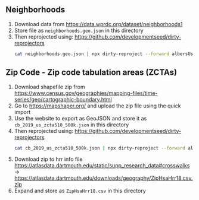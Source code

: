 



## Neighborhoods

1. Download data from https://data.wprdc.org/dataset/neighborhoods1
1. Store file as `neighborhoods.geo.json` in this directory
1. Then reprojected using:
   https://github.com/developmentseed/dirty-reprojectors
   ```sh
   cat neighborhoods.geo.json | npx dirty-reproject --forward albersUsa > neighborhoods_reprojected.geo.json
   ```


## Zip Code  - Zip code tabulation areas (ZCTAs)

1. Download shapefile zip from https://www.census.gov/geographies/mapping-files/time-series/geo/cartographic-boundary.html
1. Go to https://mapshaper.org/ and upload the zip file using the quick import
1. Use the website to export as GeoJSON and store it as `cb_2019_us_zcta510_500k.json` in this directory
1. Then reprojected using:
   https://github.com/developmentseed/dirty-reprojectors
   ```sh
   cat cb_2019_us_zcta510_500k.json | npx dirty-reproject --forward albersUsa > cb_2019_us_zcta510_500k.json_reprojected.geo.json
   ```
1. Download zip to hrr info file https://atlasdata.dartmouth.edu/static/supp_research_data#crosswalks -> https://atlasdata.dartmouth.edu/downloads/geography/ZipHsaHrr18.csv.zip
1. Expand and store as `ZipHsaHrr18.csv` in this directory
